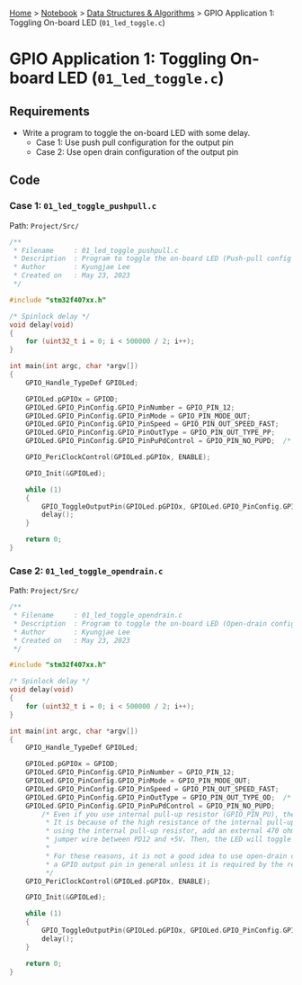 <a href="../../">Home</a> > <a href="../notebook">Notebook</a> > <a href="./">Data Structures & Algorithms</a> > GPIO Application 1: Toggling On-board LED (`01_led_toggle.c`)

# GPIO Application 1: Toggling On-board LED (`01_led_toggle.c`)



## Requirements

* Write a program to toggle the on-board LED with some delay.
  * Case 1: Use push pull configuration for the output pin
  * Case 2: Use open drain configuration of the output pin



## Code

### Case 1: `01_led_toggle_pushpull.c`

Path: `Project/Src/`

```c
/**
 * Filename		: 01_led_toggle_pushpull.c
 * Description	: Program to toggle the on-board LED (Push-pull config for output pin)
 * Author		: Kyungjae Lee
 * Created on	: May 23, 2023
 */

#include "stm32f407xx.h"

/* Spinlock delay */
void delay(void)
{
	for (uint32_t i = 0; i < 500000 / 2; i++);
}

int main(int argc, char *argv[])
{
	GPIO_Handle_TypeDef GPIOLed;

	GPIOLed.pGPIOx = GPIOD;
	GPIOLed.GPIO_PinConfig.GPIO_PinNumber = GPIO_PIN_12;
	GPIOLed.GPIO_PinConfig.GPIO_PinMode = GPIO_PIN_MODE_OUT;
	GPIOLed.GPIO_PinConfig.GPIO_PinSpeed = GPIO_PIN_OUT_SPEED_FAST;
	GPIOLed.GPIO_PinConfig.GPIO_PinOutType = GPIO_PIN_OUT_TYPE_PP;
	GPIOLed.GPIO_PinConfig.GPIO_PinPuPdControl = GPIO_PIN_NO_PUPD;	/* Push-pull, no pupd necessary */

	GPIO_PeriClockControl(GPIOLed.pGPIOx, ENABLE);

	GPIO_Init(&GPIOLed);

	while (1)
	{
		GPIO_ToggleOutputPin(GPIOLed.pGPIOx, GPIOLed.GPIO_PinConfig.GPIO_PinNumber);
		delay();
	}

	return 0;
}
```



### Case 2: `01_led_toggle_opendrain.c`

Path: `Project/Src/`

```c
/**
 * Filename		: 01_led_toggle_opendrain.c
 * Description	: Program to toggle the on-board LED (Open-drain config for output pin)
 * Author		: Kyungjae Lee
 * Created on	: May 23, 2023
 */

#include "stm32f407xx.h"

/* Spinlock delay */
void delay(void)
{
	for (uint32_t i = 0; i < 500000 / 2; i++);
}

int main(int argc, char *argv[])
{
	GPIO_Handle_TypeDef GPIOLed;

	GPIOLed.pGPIOx = GPIOD;
	GPIOLed.GPIO_PinConfig.GPIO_PinNumber = GPIO_PIN_12;
	GPIOLed.GPIO_PinConfig.GPIO_PinMode = GPIO_PIN_MODE_OUT;
	GPIOLed.GPIO_PinConfig.GPIO_PinSpeed = GPIO_PIN_OUT_SPEED_FAST;
	GPIOLed.GPIO_PinConfig.GPIO_PinOutType = GPIO_PIN_OUT_TYPE_OD;	/* Open-drain config */
	GPIOLed.GPIO_PinConfig.GPIO_PinPuPdControl = GPIO_PIN_NO_PUPD;
		/* Even if you use internal pull-up resistor (GPIO_PIN_PU), the LED will toggle very dim.
		 * It is because of the high resistance of the internal pull-up resistor. Instead of
		 * using the internal pull-up resistor, add an external 470 ohm resistor with a
		 * jumper wire between PD12 and +5V. Then, the LED will toggle with normal brightness.
		 *
		 * For these reasons, it is not a good idea to use open-drain configuration for
		 * a GPIO output pin in general unless it is required by the requirements.
		 */
	GPIO_PeriClockControl(GPIOLed.pGPIOx, ENABLE);

	GPIO_Init(&GPIOLed);

	while (1)
	{
		GPIO_ToggleOutputPin(GPIOLed.pGPIOx, GPIOLed.GPIO_PinConfig.GPIO_PinNumber);
		delay();
	}

	return 0;
}
```

